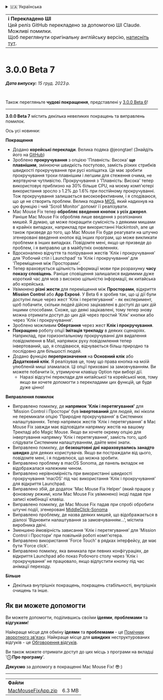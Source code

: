 <details>
<summary>🇺🇦 Українська</summary>

[🇬🇧 English (GitHub)](https://github.com/noah-nuebling/mac-mouse-fix/releases/tag/3.0.0-Beta-7)\
[🇦🇩 Català](https://redirect.macmousefix.com/?target=mmf-release&tag=3.0.0-Beta-7&locale=ca)\
[🇩🇪 Deutsch](https://redirect.macmousefix.com/?target=mmf-release&tag=3.0.0-Beta-7&locale=de)\
[🇪🇸 Español](https://redirect.macmousefix.com/?target=mmf-release&tag=3.0.0-Beta-7&locale=es)\
[🇫🇷 Français](https://redirect.macmousefix.com/?target=mmf-release&tag=3.0.0-Beta-7&locale=fr)\
[🇮🇩 Indonesia](https://redirect.macmousefix.com/?target=mmf-release&tag=3.0.0-Beta-7&locale=id)\
[🇮🇹 Italiano](https://redirect.macmousefix.com/?target=mmf-release&tag=3.0.0-Beta-7&locale=it)\
[🇭🇺 Magyar](https://redirect.macmousefix.com/?target=mmf-release&tag=3.0.0-Beta-7&locale=hu)\
[🇳🇱 Nederlands](https://redirect.macmousefix.com/?target=mmf-release&tag=3.0.0-Beta-7&locale=nl)\
[🇵🇱 Polski](https://redirect.macmousefix.com/?target=mmf-release&tag=3.0.0-Beta-7&locale=pl)\
[🇧🇷 Português (Brasil)](https://redirect.macmousefix.com/?target=mmf-release&tag=3.0.0-Beta-7&locale=pt-BR)\
[🇵🇹 Português (Portugal)](https://redirect.macmousefix.com/?target=mmf-release&tag=3.0.0-Beta-7&locale=pt-PT)\
[🇷🇴 Română](https://redirect.macmousefix.com/?target=mmf-release&tag=3.0.0-Beta-7&locale=ro)\
[🇸🇪 Svenska](https://redirect.macmousefix.com/?target=mmf-release&tag=3.0.0-Beta-7&locale=sv)\
[🇻🇳 Tiếng Việt](https://redirect.macmousefix.com/?target=mmf-release&tag=3.0.0-Beta-7&locale=vi)\
[🇹🇷 Türkçe](https://redirect.macmousefix.com/?target=mmf-release&tag=3.0.0-Beta-7&locale=tr)\
[🇨🇿 Čeština](https://redirect.macmousefix.com/?target=mmf-release&tag=3.0.0-Beta-7&locale=cs)\
[🇬🇷 Ελληνικά](https://redirect.macmousefix.com/?target=mmf-release&tag=3.0.0-Beta-7&locale=el)\
[🇷🇺 Русский](https://redirect.macmousefix.com/?target=mmf-release&tag=3.0.0-Beta-7&locale=ru)\
**🇺🇦 Українська**\
[🇮🇱 עברית](https://redirect.macmousefix.com/?target=mmf-release&tag=3.0.0-Beta-7&locale=he)\
[🇸🇦 العربية](https://redirect.macmousefix.com/?target=mmf-release&tag=3.0.0-Beta-7&locale=ar)\
[🇮🇳 हिन्दी](https://redirect.macmousefix.com/?target=mmf-release&tag=3.0.0-Beta-7&locale=hi)\
[🇹🇭 ไทย](https://redirect.macmousefix.com/?target=mmf-release&tag=3.0.0-Beta-7&locale=th)\
[🇨🇳 中文 (简体)](https://redirect.macmousefix.com/?target=mmf-release&tag=3.0.0-Beta-7&locale=zh-Hans)\
[🇨🇳 中文 (繁體)](https://redirect.macmousefix.com/?target=mmf-release&tag=3.0.0-Beta-7&locale=zh-Hant)\
[🇭🇰 中文（香港)](https://redirect.macmousefix.com/?target=mmf-release&tag=3.0.0-Beta-7&locale=zh-HK)\
[🇯🇵 日本語](https://redirect.macmousefix.com/?target=mmf-release&tag=3.0.0-Beta-7&locale=ja)\
[🇰🇷 한국어](https://redirect.macmousefix.com/?target=mmf-release&tag=3.0.0-Beta-7&locale=ko)\
[Help translate Mac Mouse Fix to different languages!](https://github.com/noah-nuebling/mac-mouse-fix/discussions/731)
</details>
<table align=><td>
<b>ℹ️ Перекладено ШІ</b><br>
Цей реліз GitHub перекладено за допомогою ШІ Claude. Можливі помилки.<br>
Щоб переглянути оригінальну англійську версію, <a href="https://github.com/noah-nuebling/mac-mouse-fix/releases/tag/3.0.0-Beta-7">натисніть тут</a>.
</td></table>

<table></table>

# 3.0.0 Beta 7
***Дата випуску:** 15 груд. 2023 р.*

<br>

Також перегляньте **чудові покращення**, представлені у [3.0.0 Beta 6](https://redirect.macmousefix.com/?target=mmf-release&tag=3.0.0-Beta-6&locale=uk)!


---

**3.0.0 Beta 7** містить декілька невеликих покращень та виправлень помилок.

Ось усі новинки:

**Покращення**

- Додано **корейські переклади**. Велика подяка @jeongtae! (Знайдіть його на [GitHub](https://github.com/jeongtae))
- Зроблено **прокручування** з опцією 'Плавність: Висока' **ще плавнішим**, змінюючи швидкість поступово, замість різких стрибків швидкості прокручування при русі коліщатка. Це має зробити прокручування трохи плавнішим і легшим для стеження очима, не жертвуючи чутливістю. Прокручування з 'Плавність: Висока' тепер використовує приблизно на 30% більше CPU, на моєму комп'ютері використання зросло з 1.2% до 1.6% при постійному прокручуванні. Тож прокручування залишається високоефективним, і я сподіваюся, що це не створить проблем. Велика подяка [MOS](https://mos.caldis.me/), який надихнув на цю функцію і чий 'Scroll Monitor' допоміг її реалізувати.
- Mac Mouse Fix тепер **обробляє введення кнопок з усіх джерел**. Раніше Mac Mouse Fix обробляв лише введення з розпізнаних мишей. Я думаю, це може покращити сумісність з деякими мишами в крайніх випадках, наприклад при використанні Hackintosh, але це також призведе до того, що Mac Mouse Fix буде реагувати на штучно згенеровані введення кнопок від інших програм, що може викликати проблеми в інших випадках. Повідомте мені, якщо це призведе до проблем, і я виправлю це в майбутніх оновленнях.
- Вдосконалено відчуття та полірування жестів 'Клік і прокручування' для 'Робочий стіл і Launchpad' та 'Клік і прокручування' для 'Переміщення між Просторами'.
- Тепер враховується щільність інформації мови при розрахунку **часу показу сповіщень**. Раніше сповіщення залишалися видимими дуже короткий час для мов з високою щільністю інформації, як китайська або корейська.
- Увімкнено **різні жести** для переміщення між **Просторами**, відкриття **Mission Control** або **App Exposé**. У Beta 6 я зробив так, що ці дії були доступні лише через жест 'Клік і перетягування' - як експеримент, щоб побачити, скільки людей дійсно зацікавлені в доступі до цих дій іншими способами. Схоже, що деякі зацікавлені, тому тепер знову можна отримати доступ до цих дій через простий 'Клік' кнопки або через 'Клік і прокручування'.
- Зроблено можливим **Обертання** через жест **Клік і прокручування**.
- **Покращено** роботу опції **Імітація трекпаду** в деяких сценаріях. Наприклад, при горизонтальному прокручуванні для видалення повідомлення в Mail, напрямок руху повідомлення тепер інвертований, що, я сподіваюся, відчувається більш природно та послідовно для більшості людей.
- Додано функцію **перепризначення** на **Основний клік** або **Додатковий клік**. Я реалізував це, тому що права кнопка на моїй улюбленій миші зламалася. Ці опції приховані за замовчуванням. Ви можете побачити їх, утримуючи клавішу Option при виборі дії.
  - Наразі відсутні переклади для китайської та корейської мов, тому якщо ви хочете допомогти з перекладами цих функцій, це буде дуже цінно!

**Виправлення помилок**

- Виправлено помилку, де **напрямок 'Клік і перетягування'** для 'Mission Control і Простори' був **інвертований** для людей, які ніколи не перемикали опцію 'Природне прокручування' в Системних налаштуваннях. Тепер напрямок жестів 'Клік і перетягування' в Mac Mouse Fix завжди має відповідати напрямку жестів на вашому Трекпаді або Magic Mouse. Якщо ви хочете окрему опцію для інвертування напрямку 'Клік і перетягування', замість того, щоб слідувати Системним налаштуванням, дайте мені знати.
- Виправлено помилку, де **безкоштовні дні** **нараховувались занадто швидко** для деяких користувачів. Якщо ви постраждали від цього, повідомте мені, і я подивлюся, що можна зробити.
- Виправлено проблему в macOS Sonoma, де панель вкладок не відображалася належним чином.
- Виправлено нерівномірність при використанні швидкості прокручування 'macOS' під час використання 'Клік і прокручування' для відкриття Launchpad.
- Виправлено збій, де додаток 'Mac Mouse Fix Helper' (який працює у фоновому режимі, коли Mac Mouse Fix увімкнено) іноді падав при записі комбінації клавіш.
- Виправлено помилку, де Mac Mouse Fix падав при спробі обробити штучні події, згенеровані [MiddleClick-Sonoma](https://github.com/artginzburg/MiddleClick-Sonoma)
- Виправлено проблему, де назва деяких мишей, що відображається в діалозі 'Відновити налаштування за замовчуванням...', містила виробника двічі.
- Зменшено ймовірність зависання 'Клік і перетягування' для 'Mission Control і Простори' при повільній роботі комп'ютера.
- Виправлено використання 'Force Touch' в рядках інтерфейсу, де має бути 'Force click'.
- Виправлено помилку, яка виникала при певних конфігураціях, де відкриття Launchpad або показ Робочого столу через 'Клік і прокручування' не працювало, якщо відпустити кнопку під час анімації переходу.


**Більше**

- Декілька внутрішніх покращень, покращень стабільності, внутрішніх очищень та інше.

## Як ви можете допомогти

Ви можете допомогти, поділившись своїми **ідеями**, **проблемами** та **відгуками**!

Найкраще місце для обміну **ідеями** та **проблемами** - це [Помічник зворотного зв'язку](https://noah-nuebling.github.io/mac-mouse-fix-feedback-assistant/?type=bug-report).
Найкраще місце для **швидких** неструктурованих відгуків - це [Обговорення відгуків](https://github.com/noah-nuebling/mac-mouse-fix/discussions/366).

Ви також можете отримати доступ до цих місць з програми на вкладці '**ⓘ Про програму**'.

**Дякуємо** за допомогу в покращенні Mac Mouse Fix! 😎:)

---

<table align="start">
<tr>
    <td colspan=2>
        <b>Файли</b>
    </td>
</tr>
<tr>
    <td><a href="https://github.com/noah-nuebling/mac-mouse-fix/releases/download/3.0.0-Beta-7/MacMouseFixApp.zip">MacMouseFixApp.zip</a></td>
    <td>6.3 MB</td>
</tr>
</table>